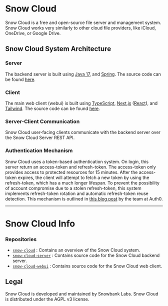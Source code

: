 # Snow Cloud

Snow Cloud is a free and open-source file server and management system. Snow Cloud works very similarly to other cloud file providers, like iCloud, OneDrive, or Google Drive.

## Snow Cloud System Architecture

### Server

The backend server is built using [Java 17](https://docs.oracle.com/en/java/javase/17/docs/api/), and [Spring](https://spring.io/). The source code can be found [here](https://github.com/SnowbankLabs/snow-cloud-server).

### Client

The main web client (webui) is built using [TypeScript](https://www.typescriptlang.org/docs/), [Next.js](https://nextjs.org) ([React](https://reactjs.org/)), and [Tailwind](https://tailwindcss.com/). The source code can be found [here](https://github.com/SnowbankLabs/snow-cloud-webui).

### Server-Client Communication

Snow Cloud user-facing clients communicate with the backend server over the Snow Cloud Server REST API.

### Authentication Mechanism

Snow Cloud uses a token-based authentication system. On login, this server return an access-token and refresh-token. The access-token only provides access to protected resources for 15 minutes. After the access-token expires, the client will attempt to fetch a new token by using the refresh-token, which has a much longer lifespan. To prevent the possibility of account compromise due to a stolen refresh-token, this system implements refresh-token rotation and automatic refresh-token reuse detection. This mechanism is outlined in [this blog post](https://auth0.com/blog/refresh-tokens-what-are-they-and-when-to-use-them/) by the team at Auth0.

---

# Snow Cloud Info

### Repositories

-   [`snow-cloud`](https://github.com/SnowbankLabs/snow-cloud) : Contains an overview of the Snow Cloud system.
-   [`snow-cloud-server`](https://github.com/SnowbankLabs/snow-cloud-server) : Contains source code for the Snow Cloud backend server.
-   [`snow-cloud-webui`](https://github.com/SnowbankLabs/snow-cloud-webui) : Contains source code for the Snow Cloud web client.

## Legal

Snow Cloud is developed and maintained by Snowbank Labs. Snow Cloud is distributed under the AGPL v3 license.
